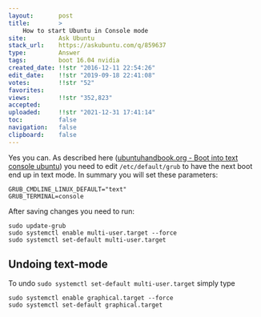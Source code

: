 ```yaml
---
layout:       post
title:        >
    How to start Ubuntu in Console mode
site:         Ask Ubuntu
stack_url:    https://askubuntu.com/q/859637
type:         Answer
tags:         boot 16.04 nvidia
created_date: !!str "2016-12-11 22:54:26"
edit_date:    !!str "2019-09-18 22:41:08"
votes:        !!str "52"
favorites:    
views:        !!str "352,823"
accepted:     
uploaded:     !!str "2021-12-31 17:41:14"
toc:          false
navigation:   false
clipboard:    false
---
```


Yes you can. As described here ([ubuntuhandbook.org - Boot into text console ubuntu][1]) you need to edit `/etc/default/grub` to have the next boot end up in text mode. In summary you will set these parameters:

``` 
GRUB_CMDLINE_LINUX_DEFAULT="text"
GRUB_TERMINAL=console

```

After saving changes you need to run:

``` 
sudo update-grub
sudo systemctl enable multi-user.target --force
sudo systemctl set-default multi-user.target

```


  [1]: http://ubuntuhandbook.org/index.php/2014/01/boot-into-text-console-ubuntu-linux-14-04/

## Undoing text-mode

  
To undo `sudo systemctl set-default multi-user.target` simply type 

``` 
sudo systemctl enable graphical.target --force
sudo systemctl set-default graphical.target 

```
